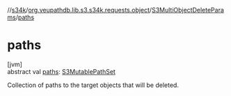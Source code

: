 //[s34k](../../../index.md)/[org.veupathdb.lib.s3.s34k.requests.object](../index.md)/[S3MultiObjectDeleteParams](index.md)/[paths](paths.md)

# paths

[jvm]\
abstract val [paths](paths.md): [S3MutablePathSet](../../org.veupathdb.lib.s3.s34k.fields/-s3-mutable-path-set/index.md)

Collection of paths to the target objects that will be deleted.
